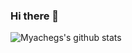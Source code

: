 ### Hi there 👋
![Myachegs's github stats](https://github-readme-stats.vercel.app/api?username=myacheg&show_icons=true&hide_border=true)

